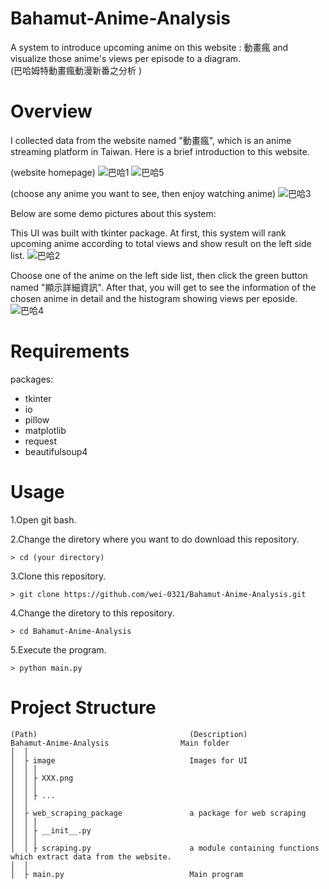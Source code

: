 # Bahamut-Anime-Analysis
A system to introduce upcoming anime on this website : 動畫瘋 and visualize those anime's views per episode to a diagram.  
(巴哈姆特動畫瘋動漫新番之分析 )

# Overview 

I collected data from the website named "動畫瘋", which is an anime streaming platform in Taiwan. 
Here is a brief introduction to this website.

(website homepage)
![巴哈1](https://user-images.githubusercontent.com/71260071/135490391-94df339e-a4ea-4d51-b41e-38c09f353bb2.PNG)
![巴哈5](https://user-images.githubusercontent.com/71260071/135492809-e15fd126-71b6-4bb3-b49e-6679264796cb.PNG)

(choose any anime you want to see, then enjoy watching anime)
![巴哈3](https://user-images.githubusercontent.com/71260071/135491257-c55b8ec0-34ac-435a-8b4a-5e1f5159acd5.PNG)

Below are some demo pictures about this system:

This UI was built with tkinter package.
At first, this system will rank upcoming anime according to total views and show result on the left side list.
![巴哈2](https://user-images.githubusercontent.com/71260071/135490449-60357790-fe34-4739-8094-60da5d7a904f.PNG)

Choose one of the anime on the left side list, then click the green button named "顯示詳細資訊".
After that, you will get to see the information of the chosen anime in detail and the histogram showing views per eposide.
![巴哈4](https://user-images.githubusercontent.com/71260071/135491268-8d78c5c9-9a2d-4da7-bbee-56db93e2b858.PNG)


# Requirements 
packages:
- tkinter
- io
- pillow
- matplotlib
- request
- beautifulsoup4

# Usage 

1.Open git bash. 

2.Change the diretory where you want to do download this repository.
```
> cd (your directory)
```
3.Clone this repository. 
```
> git clone https://github.com/wei-0321/Bahamut-Anime-Analysis.git
```
4.Change the diretory to this repository.
```
> cd Bahamut-Anime-Analysis
```
5.Execute the program.
```
> python main.py
```


# Project Structure
```
(Path)                                	(Description)
Bahamut-Anime-Analysis    	          Main folder     
│  │
│  ├ image                              Images for UI
│  │ │
│  │ ├ XXX.png
│  │ │
│  │ ├ ...
│  │ 
│  ├ web_scraping_package               a package for web scraping
│  │ │
│  │ ├ __init__.py
│  │ │
│  │ ├ scraping.py                      a module containing functions which extract data from the website.
│  │ 
│  ├ main.py                            Main program

